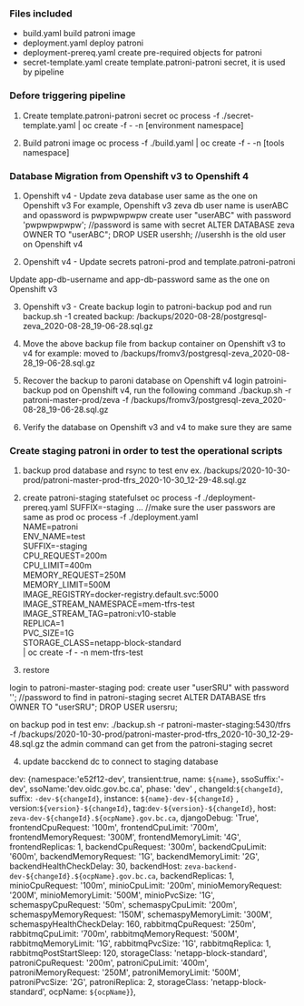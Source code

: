 ### Files included

* build.yaml build patroni image
* deployment.yaml deploy patroni 
* deployment-prereq.yaml create pre-required objects for patroni
* secret-template.yaml create template.patroni-patroni secret, it is used by pipeline

### Defore triggering pipeline

1. Create template.patroni-patroni secret
oc process -f ./secret-template.yaml | oc create -f - -n [environment namespace]

2. Build patroni image
oc process -f ./build.yaml | oc create -f - -n [tools namespace]

### Database Migration from Openshift v3 to Openshift 4

1. Openshift v4 - Update zeva database user same as the one on Openshift v3
    For example, Openshift v3 zeva db user name is userABC and opassword is pwpwpwpwpw
	create user "userABC" with password 'pwpwpwpwpw'; //password is same with secret
	ALTER DATABASE zeva OWNER TO "userABC";
	DROP USER usershh;   //usershh is the old user on Openshift v4

2. Openshift v4 - Update secrets patroni-prod and template.patroni-patroni

Update app-db-username and app-db-password same as the one on Openshift v3

3. Openshift v3 - Create backup
login to patroni-backup pod and run backup.sh -1
	  created backup:  /backups/2020-08-28/postgresql-zeva_2020-08-28_19-06-28.sql.gz

4. Move the above backup file from backup container on Openshift v3 to v4
	  for example: moved to /backups/fromv3/postgresql-zeva_2020-08-28_19-06-28.sql.gz

5. Recover the backup to paroni database on Openshift v4
login patroini-backup pod on Openshift v4, run the following command
./backup.sh -r patroni-master-prod/zeva -f /backups/fromv3/postgresql-zeva_2020-08-28_19-06-28.sql.gz

6. Verify the database on Openshift v3 and v4 to make sure they are same

### Create staging patroni in order to test the operational scripts

1. backup prod database and rsync to test env ex. /backups/2020-10-30-prod/patroni-master-prod-tfrs_2020-10-30_12-29-48.sql.gz

2. create patroni-staging statefulset
	oc process -f ./deployment-prereq.yaml SUFFIX=-staging ... //make sure the user passwors are same as prod
	oc process -f ./deployment.yaml \
	NAME=patroni \
	ENV_NAME=test \
	SUFFIX=-staging \
	CPU_REQUEST=200m \
	CPU_LIMIT=400m \
	MEMORY_REQUEST=250M \
	MEMORY_LIMIT=500M \
	IMAGE_REGISTRY=docker-registry.default.svc:5000 \
	IMAGE_STREAM_NAMESPACE=mem-tfrs-test \
	IMAGE_STREAM_TAG=patroni:v10-stable \
	REPLICA=1 \
	PVC_SIZE=1G \
	STORAGE_CLASS=netapp-block-standard \
	| oc create -f - -n mem-tfrs-test

3. restore

login to patroni-master-staging pod:
    create user "userSRU" with password ''; //password to find in patroni-staging secret
    ALTER DATABASE tfrs OWNER TO "userSRU";
    DROP USER usersru; 
				
on backup pod in test env:
./backup.sh -r patroni-master-staging:5430/tfrs -f /backups/2020-10-30-prod/patroni-master-prod-tfrs_2020-10-30_12-29-48.sql.gz
the admin command can get from the patroni-staging secret

4. update bacckend dc to connect to staging database


  dev: {namespace:'e52f12-dev', transient:true, name: `${name}`, ssoSuffix:'-dev', 
        ssoName:'dev.oidc.gov.bc.ca', phase: 'dev'  , changeId:`${changeId}`, suffix: `-dev-${changeId}`, 
        instance: `${name}-dev-${changeId}`  , version:`${version}-${changeId}`, tag:`dev-${version}-${changeId}`, 
        host: `zeva-dev-${changeId}.${ocpName}.gov.bc.ca`, djangoDebug: 'True',
        frontendCpuRequest: '100m', frontendCpuLimit: '700m', frontendMemoryRequest: '300M', frontendMemoryLimit: '4G', frontendReplicas: 1,
        backendCpuRequest: '300m', backendCpuLimit: '600m', backendMemoryRequest: '1G', backendMemoryLimit: '2G', backendHealthCheckDelay: 30, backendHost: `zeva-backend-dev-${changeId}.${ocpName}.gov.bc.ca`, backendReplicas: 1,
        minioCpuRequest: '100m', minioCpuLimit: '200m', minioMemoryRequest: '200M', minioMemoryLimit: '500M', minioPvcSize: '1G',
        schemaspyCpuRequest: '50m', schemaspyCpuLimit: '200m', schemaspyMemoryRequest: '150M', schemaspyMemoryLimit: '300M', schemaspyHealthCheckDelay: 160,
        rabbitmqCpuRequest: '250m', rabbitmqCpuLimit: '700m', rabbitmqMemoryRequest: '500M', rabbitmqMemoryLimit: '1G', rabbitmqPvcSize: '1G', rabbitmqReplica: 1, rabbitmqPostStartSleep: 120, storageClass: 'netapp-block-standard',
        patroniCpuRequest: '200m', patroniCpuLimit: '400m', patroniMemoryRequest: '250M', patroniMemoryLimit: '500M', patroniPvcSize: '2G', patroniReplica: 2, storageClass: 'netapp-block-standard', ocpName: `${ocpName}`},
